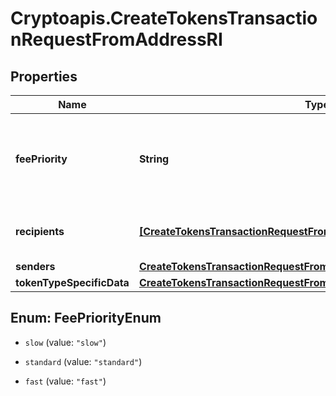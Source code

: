 # Cryptoapis.CreateTokensTransactionRequestFromAddressRI

## Properties

Name | Type | Description | Notes
------------ | ------------- | ------------- | -------------
**feePriority** | **String** | Represents the fee priority of the automation, whether it is \&quot;slow\&quot;, \&quot;standard\&quot; or \&quot;fast\&quot;. | 
**recipients** | [**[CreateTokensTransactionRequestFromAddressRIRecipients]**](CreateTokensTransactionRequestFromAddressRIRecipients.md) | Defines the destination for the transaction, i.e. the recipient(s). | 
**senders** | [**CreateTokensTransactionRequestFromAddressRISenders**](CreateTokensTransactionRequestFromAddressRISenders.md) |  | 
**tokenTypeSpecificData** | [**CreateTokensTransactionRequestFromAddressRITokenTypeSpecificData**](CreateTokensTransactionRequestFromAddressRITokenTypeSpecificData.md) |  | 



## Enum: FeePriorityEnum


* `slow` (value: `"slow"`)

* `standard` (value: `"standard"`)

* `fast` (value: `"fast"`)




